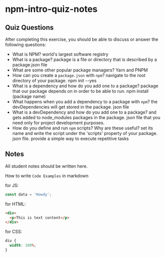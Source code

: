 # npm-intro-quiz-notes

## Quiz Questions

After completing this exercise, you should be able to discuss or answer the following questions:

- What is NPM?
  world's largest software registry
- What is a package?
  package is a file or directory that is described by a package.json file
- What are some other popular package managers?
  Yarn and PNPM
- How can you create a `package.json` with `npm`?
  navigate to the root directory of your package.
  npm init --yes
- What is a dependency and how do you add one to a package?
  package that our package depends on in order to be able to run.
  npm install (package name)
- What happens when you add a dependency to a package with `npm`?
  the devDependencies will get stored in the package. json file
- What is a devDependency and how do you add one to a package?
  and gets added to node_modules
  packages in the package. json file that you need only for project development purposes.
- How do you define and run `npm` scripts? Why are these useful?
  set its name and write the script under the 'scripts' property of your package. json file.
  provide a simple way to execute repetitive tasks

## Notes

All student notes should be written here.

How to write `Code Examples` in markdown

for JS:

```javascript
const data = 'Howdy';
```

for HTML:

```html
<div>
  <p>This is text content</p>
</div>
```

for CSS:

```css
div {
  width: 100%;
}
```
